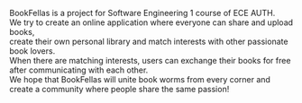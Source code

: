BookFellas is a project for Software Engineering 1 course of ECE AUTH.  
We try to create an online application where everyone can share and upload books,  
create their own personal library and match interests with other passionate book lovers.  
When there are matching interests, users can exchange their books for free after communicating with each other.  
We hope that BookFellas will unite book worms from every corner and create a community where people share the same passion!

